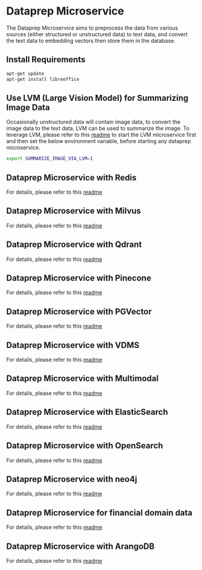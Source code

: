 # Dataprep Microservice

The Dataprep Microservice aims to preprocess the data from various sources (either structured or unstructured data) to text data, and convert the text data to embedding vectors then store them in the database.

## Install Requirements

```bash
apt-get update
apt-get install libreoffice
```

## Use LVM (Large Vision Model) for Summarizing Image Data

Occasionally unstructured data will contain image data, to convert the image data to the text data, LVM can be used to summarize the image. To leverage LVM, please refer to this [readme](../lvms/src/README.md) to start the LVM microservice first and then set the below environment variable, before starting any dataprep microservice.

```bash
export SUMMARIZE_IMAGE_VIA_LVM=1
```

## Dataprep Microservice with Redis

For details, please refer to this [readme](src/README_redis.md)

## Dataprep Microservice with Milvus

For details, please refer to this [readme](src/README_milvus.md)

## Dataprep Microservice with Qdrant

For details, please refer to this [readme](src/README_qdrant.md)

## Dataprep Microservice with Pinecone

For details, please refer to this [readme](src/README_pinecone.md)

## Dataprep Microservice with PGVector

For details, please refer to this [readme](src/README_pgvector.md)

## Dataprep Microservice with VDMS

For details, please refer to this [readme](src/README_vdms.md)

## Dataprep Microservice with Multimodal

For details, please refer to this [readme](src/README_multimodal.md)

## Dataprep Microservice with ElasticSearch

For details, please refer to this [readme](src/README_elasticsearch.md)

## Dataprep Microservice with OpenSearch

For details, please refer to this [readme](src/README_opensearch.md)

## Dataprep Microservice with neo4j

For details, please refer to this [readme](src/README_neo4j_llamaindex.md)

## Dataprep Microservice for financial domain data

For details, please refer to this [readme](src/README_finance.md)

## Dataprep Microservice with ArangoDB

For details, please refer to this [readme](src/README_arangodb.md)